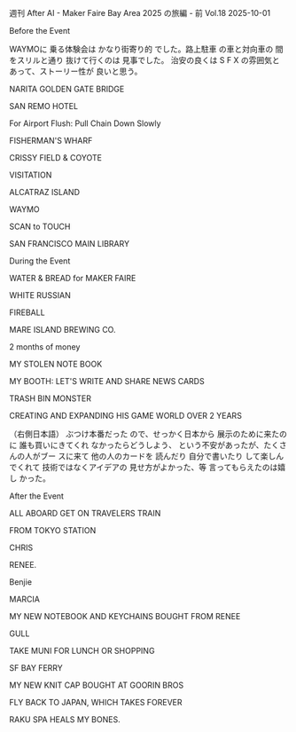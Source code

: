 週刊 After AI - Maker Faire Bay Area 2025 の旅編 - 前
Vol.18
2025-10-01

Before the Event

WAYMOに
乗る体験会は
かなり街寄り的
でした。路上駐車
の車と対向車の
間をスリルと通り
抜けて行くのは
見事でした。
治安の良くは
S F X の雰囲気と
あって、ストーリー性が
良いと思う。

NARITA
GOLDEN
GATE BRIDGE

SAN REMO
HOTEL

For Airport
Flush:
Pull Chain
Down Slowly

FISHERMAN'S WHARF

CRISSY
FIELD & 
COYOTE

VISITATION

ALCATRAZ
ISLAND

WAYMO

SCAN to
TOUCH

SAN FRANCISCO
MAIN LIBRARY


During the Event

WATER & BREAD for
MAKER FAIRE

WHITE RUSSIAN

FIREBALL

MARE ISLAND
BREWING CO.

2 months
of money

MY STOLEN
NOTE BOOK

MY BOOTH:
LET'S WRITE
AND SHARE
NEWS CARDS

TRASH
BIN
MONSTER

CREATING
AND EXPANDING
HIS GAME WORLD
OVER 2 YEARS

（右側日本語）
ぶつけ本番だった
ので、せっかく日本から
展示のために来たのに
誰も買いにきてくれ
なかったらどうしよう、
という不安があったが、たくさんの人がブー
スに来て 他の人のカードを
読んだり 自分で書いたり
して楽しんでくれて
技術ではなくアイデアの
見せ方がよかった、等
言ってもらえたのは嬉し
かった。


After the Event

ALL ABOARD
GET ON
TRAVELERS
TRAIN

FROM
TOKYO
STATION

CHRIS

RENEE.

Benjie

MARCIA

MY NEW NOTEBOOK AND
KEYCHAINS BOUGHT FROM
RENEE

GULL

TAKE MUNI FOR LUNCH
OR SHOPPING

SF BAY FERRY

MY NEW KNIT CAP
BOUGHT AT GOORIN BROS

FLY BACK TO JAPAN,
WHICH TAKES FOREVER

RAKU SPA HEALS
MY BONES.